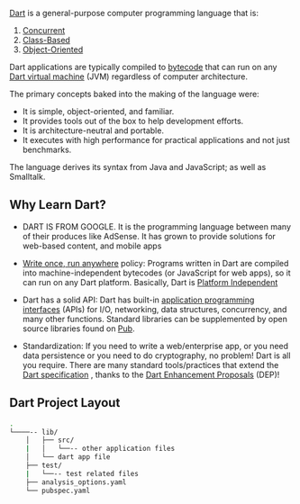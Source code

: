 [Dart](https://en.wikipedia.org/wiki/Dart_(programming_language)) is a general-purpose computer programming language that is:
 1. [Concurrent](https://en.wikipedia.org/wiki/Concurrent_computing)
 2. [Class-Based](https://en.wikipedia.org/wiki/Class-based_programming)
 3. [Object-Oriented](https://en.wikipedia.org/wiki/Object-oriented_programming)

Dart applications are typically compiled to [bytecode](https://en.wikipedia.org/wiki/Bytecode) that can run on any [Dart virtual machine](https://en.wikipedia.org/wiki/Dart_virtual_machine) (JVM) regardless of computer architecture.

The primary concepts baked into the making of the language were:

 - It is simple, object-oriented, and familiar.
 - It provides tools out of the box to help development efforts.
 - It is architecture-neutral and portable.
 - It executes with high performance for practical applications and not just benchmarks.

The language derives its syntax from Java and JavaScript; as well as Smalltalk.

## Why Learn Dart?

- DART IS FROM GOOGLE.
It is the programming language between many of their produces like AdSense.
It has grown to provide solutions for web-based content, and mobile apps

- [Write once, run anywhere](https://en.wikipedia.org/wiki/Write_once,_run_anywhere) policy: Programs written in Dart are compiled into machine-independent bytecodes (or JavaScript for web apps), so it can run on any Dart platform.
Basically, Dart is [Platform Independent](https://en.wikipedia.org/wiki/Cross-platform#Platform-independent_software)

- Dart has a solid API:
Dart has built-in [application programming interfaces](https://en.wikipedia.org/wiki/Application_programming_interface) (APIs) for I/O, networking, data structures, concurrency, and many other functions.
Standard libraries can be supplemented by open source libraries found on [Pub](https://pub.dartlang.org).

- Standardization:
If you need to write a web/enterprise app, or you need data persistence or you need to do cryptography, no problem!
Dart is all you require.
There are many standard tools/practices that extend the [Dart specification](https://www.dartlang.org/guides/language/spec) , thanks to the [Dart Enhancement Proposals](https://github.com/dart-lang/dart_enhancement_proposals) (DEP)!

## Dart Project Layout
```bash
.
└────-- lib/
    │   ├── src/
    |   │   └──-- other application files
    │   └── dart app file
    ├── test/
    |   └──-- test related files
    ├── analysis_options.yaml
    └── pubspec.yaml
```
